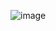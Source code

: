 ![image](https://user-images.githubusercontent.com/6346145/102710059-a31f1300-427d-11eb-865e-0d8cc9f9a244.png)
